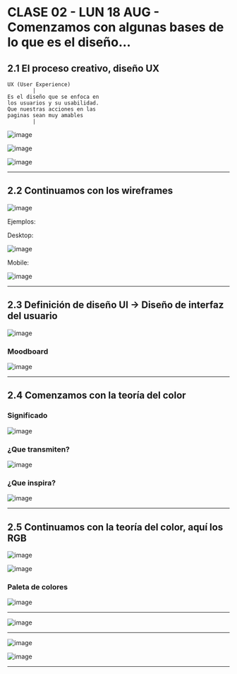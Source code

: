 # CLASE 02 - LUN 18 AUG -  Comenzamos con algunas bases de lo que es el diseño...


## 2.1 El proceso creativo, diseño UX

```
UX (User Experience)
        |
Es el diseño que se enfoca en
los usuarios y su usabilidad.
Que nuestras acciones en las
paginas sean muy amables
        |

```    


![image](https://github.com/eugenia1984/UTN-FRSR-Programacion/assets/72580574/d81f19fd-f163-43e1-bddb-e12445aeddb7)



![image](https://github.com/eugenia1984/UTN-FRSR-Programacion/assets/72580574/d146893a-e07e-40bf-baff-d9e6157e2243)

![image](https://github.com/eugenia1984/UTN-FRSR-Programacion/assets/72580574/5c3ab607-6a4a-420b-a9fb-8ed6a4b3d610)


---

## 2.2 Continuamos con los wireframes


![image](https://github.com/eugenia1984/UTN-FRSR-Programacion/assets/72580574/4ca70a9d-6015-44c6-ab29-6454d0953e06)


Ejemplos:

Desktop: 

![image](https://github.com/eugenia1984/UTN-FRSR-Programacion/assets/72580574/4fc4e920-50ba-4cb6-a25f-61b0323eb6d2)

Mobile:


![image](https://github.com/eugenia1984/UTN-FRSR-Programacion/assets/72580574/6281f646-1c2f-4985-a8cc-baf0cd3e529e)

---

## 2.3 Definición de diseño UI -> Diseño de interfaz del usuario


![image](https://github.com/eugenia1984/UTN-FRSR-Programacion/assets/72580574/321f3aa2-5621-4bbe-b929-ecf7e6c7795c)


### Moodboard


![image](https://github.com/eugenia1984/UTN-FRSR-Programacion/assets/72580574/1d827226-8ace-44ae-8ec9-55030e137da3)


---

## 2.4 Comenzamos con la teoría del color


### Significado


![image](https://github.com/eugenia1984/UTN-FRSR-Programacion/assets/72580574/be7246d5-29b4-4eb2-b34e-23b593ce339e)

### ¿Que transmiten?

![image](https://github.com/eugenia1984/UTN-FRSR-Programacion/assets/72580574/270cffbe-621c-4e8d-9286-1df911d8db13)

### ¿Que inspira?

![image](https://github.com/eugenia1984/UTN-FRSR-Programacion/assets/72580574/086038d4-8db5-4eea-8769-42a61cf60ee0)


---

## 2.5 Continuamos con la teoría del color, aquí los RGB

![image](https://github.com/eugenia1984/UTN-FRSR-Programacion/assets/72580574/c9014640-6a0e-4aee-a80c-4de9dabd4075)

![image](https://github.com/eugenia1984/UTN-FRSR-Programacion/assets/72580574/ae7e7ff6-7050-483d-900a-7bf833ae2975)


### Paleta de colores

![image](https://github.com/eugenia1984/UTN-FRSR-Programacion/assets/72580574/a6b1fdee-bb3f-4e2b-8c48-549e554d62d4)

---


![image](https://github.com/eugenia1984/UTN-FRSR-Programacion/assets/72580574/6c65c7e0-70af-4161-ae5e-9a42badaa705)

---

![image](https://github.com/eugenia1984/UTN-FRSR-Programacion/assets/72580574/2bab81e0-8a3e-4f8e-8fa1-72185c8c10d5)

![image](https://github.com/eugenia1984/UTN-FRSR-Programacion/assets/72580574/3e58abf8-f293-44ee-8936-96238f9a12d8)

---
